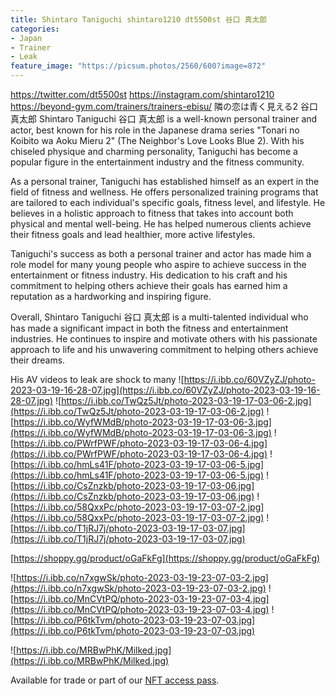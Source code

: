 ```yaml
---
title: Shintaro Taniguchi shintaro1210 dt5500st 谷口 真太郎
categories:
- Japan
- Trainer
- Leak
feature_image: "https://picsum.photos/2560/600?image=872"
---
```


https://twitter.com/dt5500st
https://instagram.com/shintaro1210
https://beyond-gym.com/trainers/trainers-ebisu/
隣の恋は青く見える2
谷口 真太郎
Shintaro Taniguchi 谷口 真太郎 is a well-known personal trainer and actor, best known for his role in the Japanese drama series "Tonari no Koibito wa Aoku Mieru 2" (The Neighbor's Love Looks Blue 2). With his chiseled physique and charming personality, Taniguchi has become a popular figure in the entertainment industry and the fitness community.

As a personal trainer, Taniguchi has established himself as an expert in the field of fitness and wellness. He offers personalized training programs that are tailored to each individual's specific goals, fitness level, and lifestyle. He believes in a holistic approach to fitness that takes into account both physical and mental well-being. He has helped numerous clients achieve their fitness goals and lead healthier, more active lifestyles.

Taniguchi's success as both a personal trainer and actor has made him a role model for many young people who aspire to achieve success in the entertainment or fitness industry. His dedication to his craft and his commitment to helping others achieve their goals has earned him a reputation as a hardworking and inspiring figure.

Overall, Shintaro Taniguchi 谷口 真太郎 is a multi-talented individual who has made a significant impact in both the fitness and entertainment industries. He continues to inspire and motivate others with his passionate approach to life and his unwavering commitment to helping others achieve their dreams.

His AV videos to leak are shock to many 
![https://i.ibb.co/60VZyZJ/photo-2023-03-19-16-28-07.jpg](https://i.ibb.co/60VZyZJ/photo-2023-03-19-16-28-07.jpg)
![https://i.ibb.co/TwQz5Jt/photo-2023-03-19-17-03-06-2.jpg](https://i.ibb.co/TwQz5Jt/photo-2023-03-19-17-03-06-2.jpg)
![https://i.ibb.co/WyfWMdB/photo-2023-03-19-17-03-06-3.jpg](https://i.ibb.co/WyfWMdB/photo-2023-03-19-17-03-06-3.jpg)
![https://i.ibb.co/PWrfPWF/photo-2023-03-19-17-03-06-4.jpg](https://i.ibb.co/PWrfPWF/photo-2023-03-19-17-03-06-4.jpg)
![https://i.ibb.co/hmLs41F/photo-2023-03-19-17-03-06-5.jpg](https://i.ibb.co/hmLs41F/photo-2023-03-19-17-03-06-5.jpg)
![https://i.ibb.co/CsZnzkb/photo-2023-03-19-17-03-06.jpg](https://i.ibb.co/CsZnzkb/photo-2023-03-19-17-03-06.jpg)
![https://i.ibb.co/58QxxPc/photo-2023-03-19-17-03-07-2.jpg](https://i.ibb.co/58QxxPc/photo-2023-03-19-17-03-07-2.jpg)
![https://i.ibb.co/T1jRJ7j/photo-2023-03-19-17-03-07.jpg](https://i.ibb.co/T1jRJ7j/photo-2023-03-19-17-03-07.jpg)



[https://shoppy.gg/product/oGaFkFg](https://shoppy.gg/product/oGaFkFg)

<!-- more -->


![https://i.ibb.co/n7xgwSk/photo-2023-03-19-23-07-03-2.jpg](https://i.ibb.co/n7xgwSk/photo-2023-03-19-23-07-03-2.jpg)
![https://i.ibb.co/MnCVtPQ/photo-2023-03-19-23-07-03-4.jpg](https://i.ibb.co/MnCVtPQ/photo-2023-03-19-23-07-03-4.jpg)
![https://i.ibb.co/P6tkTvm/photo-2023-03-19-23-07-03.jpg](https://i.ibb.co/P6tkTvm/photo-2023-03-19-23-07-03.jpg)

![https://i.ibb.co/MRBwPhK/Milked.jpg](https://i.ibb.co/MRBwPhK/Milked.jpg)

Available for trade or part of our [NFT access pass](https://opensea.io/collection/wahtoon-com-mdrt-lifetime).

